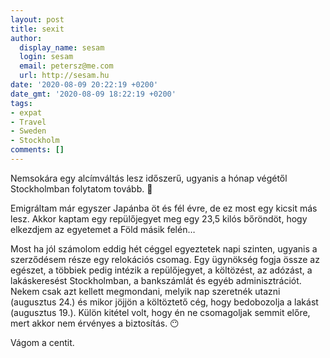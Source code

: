 ```yaml
---
layout: post
title: sexit
author:
  display_name: sesam
  login: sesam
  email: petersz@me.com
  url: http://sesam.hu
date: '2020-08-09 20:22:19 +0200'
date_gmt: '2020-08-09 18:22:19 +0200'
tags:
- expat
- Travel
- Sweden
- Stockholm
comments: []
---
```


Nemsokára egy alcímváltás lesz időszerű, ugyanis a hónap végétől Stockholmban folytatom tovább. 🤩

Emigráltam már egyszer Japánba öt és fél évre, de ez most egy kicsit más lesz. Akkor kaptam egy repülőjegyet meg egy 23,5 kilós bőröndöt, hogy elkezdjem az egyetemet a Föld másik felén…

Most ha jól számolom eddig hét céggel egyeztetek napi szinten, ugyanis a szerződésem része egy relokációs csomag. Egy ügynökség fogja össze az egészet, a többiek pedig intézik a repülőjegyet, a költözést, az adózást, a lakáskeresést Stockholmban, a bankszámlát és egyéb adminisztrációt. Nekem csak azt kellett megmondani, melyik nap szeretnék utazni (augusztus 24.) és mikor jöjjön a költöztető cég, hogy bedobozolja a lakást (augusztus 19.). Külön kitétel volt, hogy én ne csomagoljak semmit előre, mert akkor nem érvényes a biztosítás. 😶

Vágom a centit.
